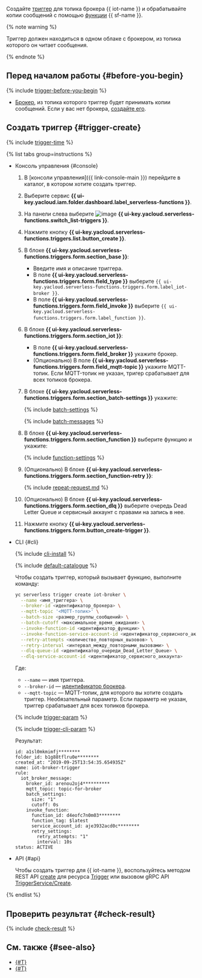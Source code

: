 Создайте [триггер](../../functions/concepts/trigger/iot-core-trigger.md) для топика брокера {{ iot-name }} и обрабатывайте копии сообщений с помощью [функции](../../functions/concepts/function.md) {{ sf-name }}.

{% note warning %}

Триггер должен находиться в одном облаке с брокером, из топика которого он читает сообщения.

{% endnote %}

## Перед началом работы {#before-you-begin}

{% include [trigger-before-you-begin](trigger-before-you-begin.md) %}

* [Брокер](../../iot-core/concepts/index.md#broker), из топика которого триггер будет принимать копии сообщений. Если у вас нет брокера, [создайте его](../../iot-core/operations/broker/broker-create.md).

## Создать триггер {#trigger-create}

{% include [trigger-time](trigger-time.md) %}

{% list tabs group=instructions %}

- Консоль управления {#console}

    1. В [консоли управления]({{ link-console-main }}) перейдите в каталог, в котором хотите создать триггер.

    1. Выберите сервис **{{ ui-key.yacloud.iam.folder.dashboard.label_serverless-functions }}**.

    1. На панели слева выберите ![image](../../_assets/console-icons/gear-play.svg) **{{ ui-key.yacloud.serverless-functions.switch_list-triggers }}**.

    1. Нажмите кнопку **{{ ui-key.yacloud.serverless-functions.triggers.list.button_create }}**.

    1. В блоке **{{ ui-key.yacloud.serverless-functions.triggers.form.section_base }}**:

        * Введите имя и описание триггера.
        * В поле **{{ ui-key.yacloud.serverless-functions.triggers.form.field_type }}** выберите `{{ ui-key.yacloud.serverless-functions.triggers.form.label_iot-broker }}`.
        * В поле **{{ ui-key.yacloud.serverless-functions.triggers.form.field_invoke }}** выберите `{{ ui-key.yacloud.serverless-functions.triggers.form.label_function }}`.

    1. В блоке **{{ ui-key.yacloud.serverless-functions.triggers.form.section_iot }}**:
      
        * В поле **{{ ui-key.yacloud.serverless-functions.triggers.form.field_broker }}** укажите брокер.
        * (Опционально) В поле **{{ ui-key.yacloud.serverless-functions.triggers.form.field_mqtt-topic }}** укажите MQTT-топик. Если MQTT-топик не указан, тригер срабатывает для всех топиков брокера.

    1. В блоке **{{ ui-key.yacloud.serverless-functions.triggers.form.section_batch-settings }}** укажите:

        {% include [batch-settings](batch-settings.md) %}

        {% include [batch-messages](batch-messages.md) %}

    1. В блоке **{{ ui-key.yacloud.serverless-functions.triggers.form.section_function }}** выберите функцию и укажите:

        {% include [function-settings](function-settings.md) %}
        
    1. (Опционально) В блоке **{{ ui-key.yacloud.serverless-functions.triggers.form.section_function-retry }}**:

        {% include [repeat-request.md](repeat-request.md) %}

    1. (Опционально) В блоке **{{ ui-key.yacloud.serverless-functions.triggers.form.section_dlq }}** выберите очередь Dead Letter Queue и сервисный аккаунт с правами на запись в нее.

    1. Нажмите кнопку **{{ ui-key.yacloud.serverless-functions.triggers.form.button_create-trigger }}**.

- CLI {#cli}

    {% include [cli-install](../cli-install.md) %}
    
    {% include [default-catalogue](../default-catalogue.md) %}

    Чтобы создать триггер, который вызывает функцию, выполните команду:

    ```bash
    yc serverless trigger create iot-broker \
      --name <имя_триггера> \
      --broker-id <идентификатор_брокера> \
      --mqtt-topic '<MQTT-топик>' \
      --batch-size <размер_группы_сообщений> \
      --batch-cutoff <максимальное_время_ожидания> \
      --invoke-function-id <идентификатор_функции> \
      --invoke-function-service-account-id <идентификатор_сервисного_аккаунта> \
      --retry-attempts <количество_повторных_вызовов> \
      --retry-interval <интервал_между_повторными_вызовами> \
      --dlq-queue-id <идентификатор_очереди_Dead_Letter_Queue> \
      --dlq-service-account-id <идентификатор_сервисного_аккаунта>
    ```

    Где:

    * `--name` — имя триггера.
    * `--broker-id` — [идентификатор брокера](../../iot-core/operations/broker/broker-list.md).
    * `--mqtt-topic` — MQTT-топик, для которого вы хотите создать триггер. Необязательный параметр. Если параметр не указан, триггер срабатывает для всех топиков брокера.
    
    {% include [trigger-param](../iot-core/trigger-param-cf.md) %}
    
    {% include [trigger-cli-param](trigger-cli-param.md) %}

    Результат:
    
    ```text
    id: a1sl0mkmimfj********
    folder_id: b1g88tflru0e********
    created_at: "2019-09-25T13:54:35.654935Z"
    name: iot-broker-trigger
    rule:
      iot_broker_message:
        broker_id: arenou2oj4**********
        mqtt_topic: topic-for-broker
        batch_settings:
          size: "1"
          cutoff: 0s
        invoke_function:
          function_id: d4eofc7n0m03********
          function_tag: $latest
          service_account_id: aje3932acd0c********
          retry_settings:
            retry_attempts: "1"
            interval: 10s
    status: ACTIVE
    ```

- API {#api}

  Чтобы создать триггер для {{ iot-name }}, воспользуйтесь методом REST API [create](../../functions/triggers/api-ref/Trigger/create.md) для ресурса [Trigger](../../functions/triggers/api-ref/Trigger/index.md) или вызовом gRPC API [TriggerService/Create](../../functions/triggers/api-ref/grpc/trigger_service.md#Create).

{% endlist %}

## Проверить результат {#check-result}

{% include [check-result](check-result.md) %}

## См. также {#see-also}

* [{#T}](../../serverless-containers/operations/iot-core-trigger-broker-create.md)
* [{#T}](../../api-gateway/operations/trigger/iot-core-trigger-broker-create.md)

